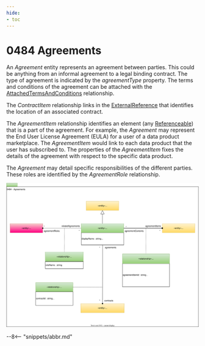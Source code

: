 ```yaml
---
hide:
- toc
---
```


<!-- SPDX-License-Identifier: CC-BY-4.0 -->
<!-- Copyright Contributors to the ODPi Egeria project. -->

# 0484 Agreements

An *Agreement* entity represents an agreement between parties.  This could be anything from an informal agreement to a legal binding contract.  The type of agreement is indicated by the *agreementType* property.  The terms and conditions of the agreement can be attached with the [AttachedTermsAndConditions](/types/4/0483-Terms-And-Conditions) relationship.

The *ContractItem* relationship links in the [ExternalReference](/types/0/0115-Linked-Media-Types) that identifies the location of an associated contract.

The *AgreementItem* relationship identifies an element (any [Referenceable](/types/0/0010-Base-Model)) that is a part of the agreement.  For example, the *Agreement* may represent the End User License Agreement (EULA) for a user of a data product marketplace.  The *AgreementItem* would link to each data product that the user has subscribed to.  The properties of the *AgreementItem* fixes the details of the agreement with respect to the specific data product.

The *Agreement* may detail specific responsibilities of the different parties.  These roles are identified by the *AgreementRole* relationship.

![UML](0484-Agreements.svg)



--8<-- "snippets/abbr.md"